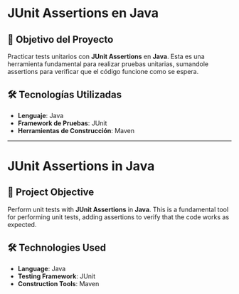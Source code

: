 # JUnit Assertions en Java

## 🎯 Objetivo del Proyecto

Practicar tests unitarios con **JUnit Assertions** en **Java**. Esta es una herramienta fundamental para realizar pruebas unitarias, sumandole assertions para verificar que el código funcione como se espera.

## 🛠️ Tecnologías Utilizadas

- **Lenguaje**: Java
- **Framework de Pruebas**: JUnit
- **Herramientas de Construcción**: Maven
---
# JUnit Assertions in Java

## 🎯 Project Objective

Perform unit tests with **JUnit Assertions** in **Java**. This is a fundamental tool for performing unit tests, adding assertions to verify that the code works as expected.

## 🛠️ Technologies Used

- **Language**: Java
- **Testing Framework**: JUnit
- **Construction Tools**: Maven
